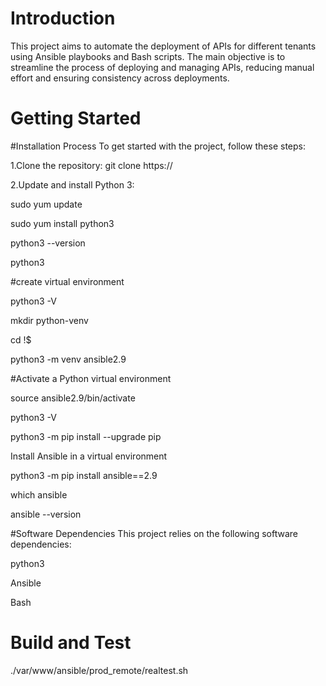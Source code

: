 # Introduction 
 This project aims to automate the deployment of APIs for different tenants using Ansible playbooks and Bash scripts. The main objective is to streamline the process of deploying and managing APIs, reducing manual effort and ensuring consistency across deployments.

# Getting Started

#Installation Process
To get started with the project, follow these steps:

1.Clone the repository:
git clone https://<repository>

2.Update and install Python 3:

sudo yum update

sudo yum install python3

python3 --version

python3

#create virtual environment

python3 -V

mkdir python-venv

cd !$

python3 -m venv ansible2.9

#Activate a Python virtual environment

source ansible2.9/bin/activate

python3 -V

python3 -m pip install --upgrade pip

Install Ansible in a virtual environment

python3 -m pip install ansible==2.9

which ansible

ansible --version

#Software Dependencies
This project relies on the following software dependencies:

python3

Ansible

Bash


# Build and Test
./var/www/ansible/prod_remote/realtest.sh
